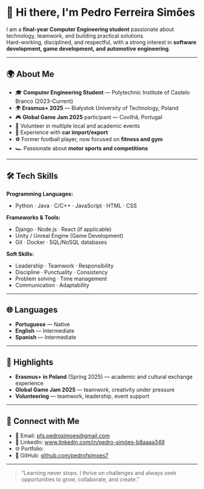 # 👋 Hi there, I'm Pedro Ferreira Simões

I am a **final-year Computer Engineering student** passionate about technology, teamwork, and building practical solutions.  
Hard-working, disciplined, and respectful, with a strong interest in **software development, game development, and automotive engineering**.  

---

## 🌍 About Me

- 🎓 **Computer Engineering Student** — Polytechnic Institute of Castelo Branco (2023-Current)  
- 🌍 **Erasmus+ 2025** — Białystok University of Technology, Poland  
- 🎮 **Global Game Jam 2025** participant — Covilhã, Portugal  
- 🤝 Volunteer in multiple local and academic events  
- 🚗 Experience with **car import/export**  
- ⚽ Former football player, now focused on **fitness and gym**  
- 🏎️ Passionate about **motor sports and competitions**

---

## 🛠️ Tech Skills

**Programming Languages:**  
- Python · Java · C/C++ · JavaScript · HTML · CSS  

**Frameworks & Tools:**  
- Django · Node.js · React (if applicable)  
- Unity / Unreal Engine (Game Development)  
- Git · Docker · SQL/NoSQL databases  

**Soft Skills:**  
- Leadership · Teamwork · Responsibility  
- Discipline · Punctuality · Consistency  
- Problem solving · Time management  
- Communication · Adaptability  

---

## 🌐 Languages

- **Portuguese** — Native  
- **English** — Intermediate
- **Spanish** — Intermediate

---

## 📌 Highlights

- **Erasmus+ in Poland** (Spring 2025) — academic and cultural exchange experience  
- **Global Game Jam 2025** — teamwork, creativity under pressure  
- **Volunteering** — teamwork, leadership, event support  

---

## 🔗 Connect with Me

- 📧 Email: [pfs.pedrosimoes@gmail.com](mailto:pfs.pedrosimoes@gmail.com)  
- 💼 LinkedIn: www.linkedin.com/in/pedro-simões-b8aaaa349  
- 🌐 Portfolio:
- 🐙 GitHub: [github.com/pedrofsimoes7](https://github.com/pedrofsimoes7)

---

> “Learning never stops. I thrive on challenges and always seek opportunities to grow, collaborate, and create.”
